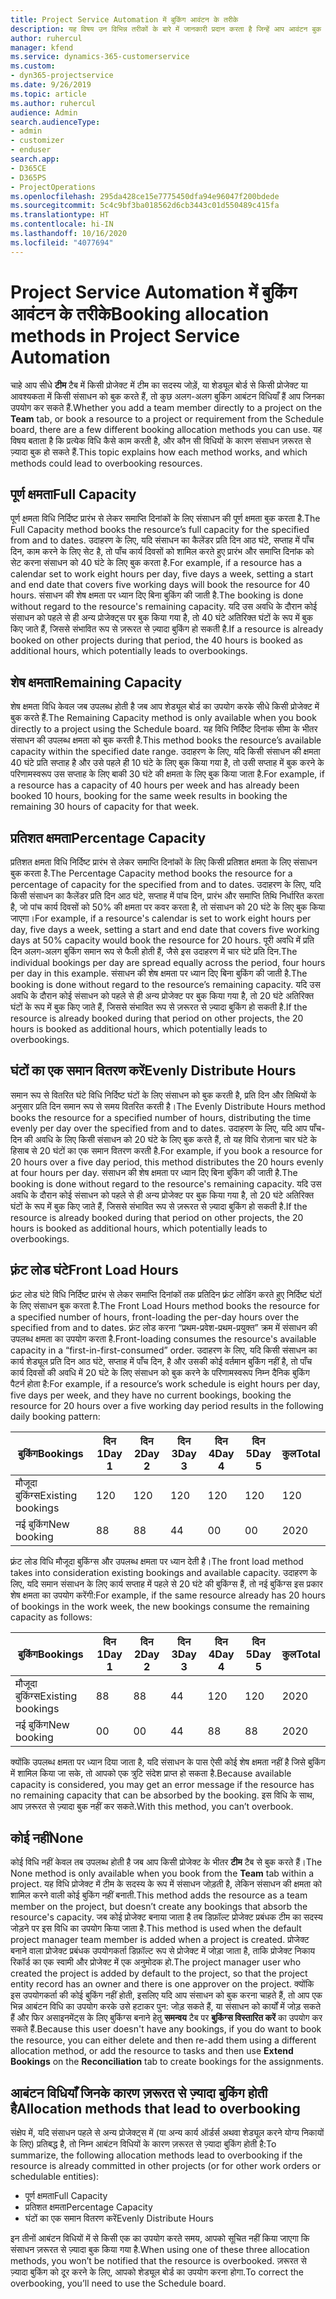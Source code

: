 ```yaml
---
title: Project Service Automation में बुकिंग आवंटन के तरीके
description: यह विषय उन विभिन्न तरीकों के बारे में जानकारी प्रदान करता है जिन्हें आप आवंटन बुक कर सकते हैं।
author: ruhercul
manager: kfend
ms.service: dynamics-365-customerservice
ms.custom:
- dyn365-projectservice
ms.date: 9/26/2019
ms.topic: article
ms.author: ruhercul
audience: Admin
search.audienceType:
- admin
- customizer
- enduser
search.app:
- D365CE
- D365PS
- ProjectOperations
ms.openlocfilehash: 295da428ce15e7775450dfa94e96047f200bdede
ms.sourcegitcommit: 5c4c9bf3ba018562d6cb3443c01d550489c415fa
ms.translationtype: HT
ms.contentlocale: hi-IN
ms.lasthandoff: 10/16/2020
ms.locfileid: "4077694"
---
```

# <a name="booking-allocation-methods-in-project-service-automation"></a><span data-ttu-id="051d7-103">Project Service Automation में बुकिंग आवंटन के तरीके</span><span class="sxs-lookup"><span data-stu-id="051d7-103">Booking allocation methods in Project Service Automation</span></span>

<span data-ttu-id="051d7-104">चाहे आप सीधे **टीम** टैब में किसी प्रोजेक्ट में टीम का सदस्य जोड़ें, या शेड्यूल बोर्ड से किसी प्रोजेक्ट या आवश्यकता में किसी संसाधन को बुक करते हैं, तो कुछ अलग-अलग बुकिंग आबंटन विधियाँ हैं आप जिनका उपयोग कर सकते हैं.</span><span class="sxs-lookup"><span data-stu-id="051d7-104">Whether you add a team member directly to a project on the **Team** tab, or book a resource to a project or requirement from the Schedule board, there are a few different booking allocation methods you can use.</span></span> <span data-ttu-id="051d7-105">यह विषय बताता है कि प्रत्येक विधि कैसे काम करती है, और कौन सी विधियों के कारण संसाधन ज़रूरत से ज़्यादा बुक हो सकते हैं.</span><span class="sxs-lookup"><span data-stu-id="051d7-105">This topic explains how each method works, and which methods could lead to overbooking resources.</span></span>

## <a name="full-capacity"></a><span data-ttu-id="051d7-106">पूर्ण क्षमता</span><span class="sxs-lookup"><span data-stu-id="051d7-106">Full Capacity</span></span> 
<span data-ttu-id="051d7-107">पूर्ण क्षमता विधि निर्दिष्ट प्रारंभ से लेकर समाप्ति दिनांकों के लिए संसाधन की पूर्ण क्षमता बुक करता है.</span><span class="sxs-lookup"><span data-stu-id="051d7-107">The Full Capacity method books the resource’s full capacity for the specified from and to dates.</span></span> <span data-ttu-id="051d7-108">उदाहरण के लिए, यदि संसाधन का कैलेंडर प्रति दिन आठ घंटे, सप्ताह में पाँच दिन, काम करने के लिए सेट है, तो पाँच कार्य दिवसों को शामिल करते हुए प्रारंभ और समाप्ति दिनांक को सेट करना संसाधन को 40 घंटे के लिए बुक करता है.</span><span class="sxs-lookup"><span data-stu-id="051d7-108">For example, if a resource has a calendar set to work eight hours per day, five days a week, setting a start and end date that covers five working days will book the resource for 40 hours.</span></span> <span data-ttu-id="051d7-109">संसाधन की शेष क्षमता पर ध्यान दिए बिना बुकिंग की जाती है.</span><span class="sxs-lookup"><span data-stu-id="051d7-109">The booking is done without regard to the resource's remaining capacity.</span></span> <span data-ttu-id="051d7-110">यदि उस अवधि के दौरान कोई संसाधन को पहले से ही अन्य प्रोजेक्ट्स पर बुक किया गया है, तो 40 घंटे अतिरिक्त घंटों के रूप में बुक किए जाते हैं, जिससे संभावित रूप से ज़रूरत से ज़्यादा बुकिंग हो सकती है.</span><span class="sxs-lookup"><span data-stu-id="051d7-110">If a resource is already booked on other projects during that period, the 40 hours is booked as additional hours, which potentially leads to overbookings.</span></span>

## <a name="remaining-capacity"></a><span data-ttu-id="051d7-111">शेष क्षमता</span><span class="sxs-lookup"><span data-stu-id="051d7-111">Remaining Capacity</span></span>
<span data-ttu-id="051d7-112">शेष क्षमता विधि केवल जब उपलब्ध होती है जब आप शेड्यूल बोर्ड का उपयोग करके सीधे किसी प्रोजेक्ट में बुक करते हैं.</span><span class="sxs-lookup"><span data-stu-id="051d7-112">The Remaining Capacity method is only available when you book directly to a project using the Schedule board.</span></span> <span data-ttu-id="051d7-113">यह विधि निर्दिष्ट दिनांक सीमा के भीतर संसाधन की उपलब्ध क्षमता को बुक करती है.</span><span class="sxs-lookup"><span data-stu-id="051d7-113">This method books the resource’s available capacity within the specified date range.</span></span> <span data-ttu-id="051d7-114">उदाहरण के लिए, यदि किसी संसाधन की क्षमता 40 घंटे प्रति सप्ताह है और उसे पहले ही 10 घंटे के लिए बुक किया गया है, तो उसी सप्ताह में बुक करने के परिणामस्वरूप उस सप्ताह के लिए बाकी 30 घंटे की क्षमता के लिए बुक किया जाता है.</span><span class="sxs-lookup"><span data-stu-id="051d7-114">For example, if a resource has a capacity of 40 hours per week and has already been booked 10 hours, booking for the same week results in booking the remaining 30 hours of capacity for that week.</span></span>

## <a name="percentage-capacity"></a><span data-ttu-id="051d7-115">प्रतिशत क्षमता</span><span class="sxs-lookup"><span data-stu-id="051d7-115">Percentage Capacity</span></span>
<span data-ttu-id="051d7-116">प्रतिशत क्षमता विधि निर्दिष्ट प्रारंभ से लेकर समाप्ति दिनांकों के लिए किसी प्रतिशत क्षमता के लिए संसाधन बुक करता है.</span><span class="sxs-lookup"><span data-stu-id="051d7-116">The Percentage Capacity method books the resource for a percentage of capacity for the specified from and to dates.</span></span> <span data-ttu-id="051d7-117">उदाहरण के लिए, यदि किसी संसाधन का कैलेंडर प्रति दिन आठ घंटे, सप्ताह में पांच दिन, प्रारंभ और समाप्ति तिथि निर्धारित करता है, जो पांच कार्य दिवसों को 50% की क्षमता पर कवर करता है, तो संसाधन को 20 घंटे के लिए बुक किया जाएगा।</span><span class="sxs-lookup"><span data-stu-id="051d7-117">For example, if a resource's calendar is set to work eight hours per day, five days a week, setting a start and end date that covers five working days at 50% capacity would book the resource for 20 hours.</span></span> <span data-ttu-id="051d7-118">पूरी अवधि में प्रति दिन अलग-अलग बुकिंग समान रूप से फैली होती हैं, जैसे इस उदाहरण में चार घंटे प्रति दिन.</span><span class="sxs-lookup"><span data-stu-id="051d7-118">The individual bookings per day are spread equally across the period, four hours per day in this example.</span></span> <span data-ttu-id="051d7-119">संसाधन की शेष क्षमता पर ध्यान दिए बिना बुकिंग की जाती है.</span><span class="sxs-lookup"><span data-stu-id="051d7-119">The booking is done without regard to the resource’s remaining capacity.</span></span> <span data-ttu-id="051d7-120">यदि उस अवधि के दौरान कोई संसाधन को पहले से ही अन्य प्रोजेक्ट पर बुक किया गया है, तो 20 घंटे अतिरिक्त घंटों के रूप में बुक किए जाते हैं, जिससे संभावित रूप से ज़रूरत से ज़्यादा बुकिंग हो सकती है.</span><span class="sxs-lookup"><span data-stu-id="051d7-120">If the resource is already booked during that period on other projects, the 20 hours is booked as additional hours, which potentially leads to overbookings.</span></span>

## <a name="evenly-distribute-hours"></a><span data-ttu-id="051d7-121">घंटों का एक समान वितरण करें</span><span class="sxs-lookup"><span data-stu-id="051d7-121">Evenly Distribute Hours</span></span>
<span data-ttu-id="051d7-122">समान रूप से वितरित घंटे विधि निर्दिष्ट घंटों के लिए संसाधन को बुक करती है, प्रति दिन और तिथियों के अनुसार प्रति दिन समान रूप से समय वितरित करती है।</span><span class="sxs-lookup"><span data-stu-id="051d7-122">The Evenly Distribute Hours method books the resource for a specified number of hours, distributing the time evenly per day over the specified from and to dates.</span></span> <span data-ttu-id="051d7-123">उदाहरण के लिए, यदि आप पाँच-दिन की अवधि के लिए किसी संसाधन को 20 घंटे के लिए बुक करते हैं, तो यह विधि रोज़ाना चार घंटे के हिसाब से 20 घंटों का एक समान वितरण करती है.</span><span class="sxs-lookup"><span data-stu-id="051d7-123">For example, if you book a resource for 20 hours over a five day period, this method distributes the 20 hours evenly at four hours per day.</span></span> <span data-ttu-id="051d7-124">संसाधन की शेष क्षमता पर ध्यान दिए बिना बुकिंग की जाती है.</span><span class="sxs-lookup"><span data-stu-id="051d7-124">The booking is done without regard to the resource's remaining capacity.</span></span> <span data-ttu-id="051d7-125">यदि उस अवधि के दौरान कोई संसाधन को पहले से ही अन्य प्रोजेक्ट पर बुक किया गया है, तो 20 घंटे अतिरिक्त घंटों के रूप में बुक किए जाते हैं, जिससे संभावित रूप से ज़रूरत से ज़्यादा बुकिंग हो सकती है.</span><span class="sxs-lookup"><span data-stu-id="051d7-125">If the resource is already booked during that period on other projects, the 20 hours is booked as additional hours, which potentially leads to overbookings.</span></span>

## <a name="front-load-hours"></a><span data-ttu-id="051d7-126">फ़्रंट लोड घंटे</span><span class="sxs-lookup"><span data-stu-id="051d7-126">Front Load Hours</span></span>
<span data-ttu-id="051d7-127">फ़्रंट लोड घंटे विधि निर्दिष्ट प्रारंभ से लेकर समाप्ति दिनांकों तक प्रतिदिन फ़्रंट लोडिंग करते हुए निर्दिष्ट घंटों के लिए संसाधन बुक करता है.</span><span class="sxs-lookup"><span data-stu-id="051d7-127">The Front Load Hours method books the resource for a specified number of hours, front-loading the per-day hours over the specified from and to dates.</span></span> <span data-ttu-id="051d7-128">फ़्रंट लोड करना “प्रथम-प्रवेश-प्रथम-प्रयुक्त” क्रम में संसाधन की उपलब्ध क्षमता का उपयोग करता है.</span><span class="sxs-lookup"><span data-stu-id="051d7-128">Front-loading consumes the resource's available capacity in a “first-in-first-consumed” order.</span></span> <span data-ttu-id="051d7-129">उदाहरण के लिए, यदि किसी संसाधन का कार्य शेड्यूल प्रति दिन आठ घंटे, सप्ताह में पाँच दिन, है और उसकी कोई वर्तमान बुकिंग नहीं है, तो पाँच कार्य दिवसों की अवधि में 20 घंटे के लिए संसाधन को बुक करने के परिणामस्वरूप निम्न दैनिक बुकिंग पैटर्न होता है:</span><span class="sxs-lookup"><span data-stu-id="051d7-129">For example, if a resource’s work schedule is eight hours per day, five days per week, and they have no current bookings, booking the resource for 20 hours over a five working day period results in the following daily booking pattern:</span></span> 

|         <span data-ttu-id="051d7-130">बुकिंग</span><span class="sxs-lookup"><span data-stu-id="051d7-130">Bookings</span></span>          |    <span data-ttu-id="051d7-131">दिन 1</span><span class="sxs-lookup"><span data-stu-id="051d7-131">Day 1</span></span>    |    <span data-ttu-id="051d7-132">दिन 2</span><span class="sxs-lookup"><span data-stu-id="051d7-132">Day 2</span></span>    |    <span data-ttu-id="051d7-133">दिन 3</span><span class="sxs-lookup"><span data-stu-id="051d7-133">Day 3</span></span>    |    <span data-ttu-id="051d7-134">दिन 4</span><span class="sxs-lookup"><span data-stu-id="051d7-134">Day 4</span></span>    |    <span data-ttu-id="051d7-135">दिन 5</span><span class="sxs-lookup"><span data-stu-id="051d7-135">Day 5</span></span>    |    <span data-ttu-id="051d7-136">कुल</span><span class="sxs-lookup"><span data-stu-id="051d7-136">Total</span></span>    |
|---------------------------|-------------|-------------|-------------|-------------|-------------|-------------|
|    <span data-ttu-id="051d7-137">मौजूदा बुकिंग्स</span><span class="sxs-lookup"><span data-stu-id="051d7-137">Existing   bookings</span></span>    |    <span data-ttu-id="051d7-138">12</span><span class="sxs-lookup"><span data-stu-id="051d7-138">0</span></span>        |    <span data-ttu-id="051d7-139">12</span><span class="sxs-lookup"><span data-stu-id="051d7-139">0</span></span>        |    <span data-ttu-id="051d7-140">12</span><span class="sxs-lookup"><span data-stu-id="051d7-140">0</span></span>        |    <span data-ttu-id="051d7-141">12</span><span class="sxs-lookup"><span data-stu-id="051d7-141">0</span></span>        |    <span data-ttu-id="051d7-142">12</span><span class="sxs-lookup"><span data-stu-id="051d7-142">0</span></span>        |    <span data-ttu-id="051d7-143">12</span><span class="sxs-lookup"><span data-stu-id="051d7-143">0</span></span>        |
|    <span data-ttu-id="051d7-144">नई बुकिंग</span><span class="sxs-lookup"><span data-stu-id="051d7-144">New   booking</span></span>          |    <span data-ttu-id="051d7-145">8</span><span class="sxs-lookup"><span data-stu-id="051d7-145">8</span></span>        |    <span data-ttu-id="051d7-146">8</span><span class="sxs-lookup"><span data-stu-id="051d7-146">8</span></span>        |    <span data-ttu-id="051d7-147">4</span><span class="sxs-lookup"><span data-stu-id="051d7-147">4</span></span>        |    <span data-ttu-id="051d7-148">0</span><span class="sxs-lookup"><span data-stu-id="051d7-148">0</span></span>        |    <span data-ttu-id="051d7-149">0</span><span class="sxs-lookup"><span data-stu-id="051d7-149">0</span></span>        |    <span data-ttu-id="051d7-150">20</span><span class="sxs-lookup"><span data-stu-id="051d7-150">20</span></span>       |

<span data-ttu-id="051d7-151">फ़्रंट लोड विधि मौजूदा बुकिंग्स और उपलब्ध क्षमता पर ध्यान देती है।</span><span class="sxs-lookup"><span data-stu-id="051d7-151">The front load method takes into consideration existing bookings and available capacity.</span></span> <span data-ttu-id="051d7-152">उदाहरण के लिए, यदि समान संसाधन के लिए कार्य सप्ताह में पहले से 20 घंटे की बुकिंग्स हैं, तो नई बुकिंग्स इस प्रकार शेष क्षमता का उपयोग करेंगी:</span><span class="sxs-lookup"><span data-stu-id="051d7-152">For example, if the same resource already has 20 hours of bookings in the work week, the new bookings consume the remaining capacity as follows:</span></span>

|   <span data-ttu-id="051d7-153">बुकिंग</span><span class="sxs-lookup"><span data-stu-id="051d7-153">Bookings</span></span>          | <span data-ttu-id="051d7-154">दिन 1</span><span class="sxs-lookup"><span data-stu-id="051d7-154">Day 1</span></span> | <span data-ttu-id="051d7-155">दिन 2</span><span class="sxs-lookup"><span data-stu-id="051d7-155">Day 2</span></span> | <span data-ttu-id="051d7-156">दिन 3</span><span class="sxs-lookup"><span data-stu-id="051d7-156">Day 3</span></span> | <span data-ttu-id="051d7-157">दिन 4</span><span class="sxs-lookup"><span data-stu-id="051d7-157">Day 4</span></span> | <span data-ttu-id="051d7-158">दिन 5</span><span class="sxs-lookup"><span data-stu-id="051d7-158">Day 5</span></span> | <span data-ttu-id="051d7-159">कुल</span><span class="sxs-lookup"><span data-stu-id="051d7-159">Total</span></span> |
|---------------------|-------|-------|-------|-------|-------|-------|
| <span data-ttu-id="051d7-160">मौजूदा बुकिंग्स</span><span class="sxs-lookup"><span data-stu-id="051d7-160">Existing   bookings</span></span> | <span data-ttu-id="051d7-161">8</span><span class="sxs-lookup"><span data-stu-id="051d7-161">8</span></span>     | <span data-ttu-id="051d7-162">8</span><span class="sxs-lookup"><span data-stu-id="051d7-162">8</span></span>     | <span data-ttu-id="051d7-163">4</span><span class="sxs-lookup"><span data-stu-id="051d7-163">4</span></span>     | <span data-ttu-id="051d7-164">12</span><span class="sxs-lookup"><span data-stu-id="051d7-164">0</span></span>     | <span data-ttu-id="051d7-165">12</span><span class="sxs-lookup"><span data-stu-id="051d7-165">0</span></span>     | <span data-ttu-id="051d7-166">20</span><span class="sxs-lookup"><span data-stu-id="051d7-166">20</span></span>    |
| <span data-ttu-id="051d7-167">नई बुकिंग</span><span class="sxs-lookup"><span data-stu-id="051d7-167">New   booking</span></span>       | <span data-ttu-id="051d7-168">0</span><span class="sxs-lookup"><span data-stu-id="051d7-168">0</span></span>     | <span data-ttu-id="051d7-169">0</span><span class="sxs-lookup"><span data-stu-id="051d7-169">0</span></span>     | <span data-ttu-id="051d7-170">4</span><span class="sxs-lookup"><span data-stu-id="051d7-170">4</span></span>     | <span data-ttu-id="051d7-171">8</span><span class="sxs-lookup"><span data-stu-id="051d7-171">8</span></span>     | <span data-ttu-id="051d7-172">8</span><span class="sxs-lookup"><span data-stu-id="051d7-172">8</span></span>     | <span data-ttu-id="051d7-173">20</span><span class="sxs-lookup"><span data-stu-id="051d7-173">20</span></span>    |

<span data-ttu-id="051d7-174">क्योंकि उपलब्ध क्षमता पर ध्यान दिया जाता है, यदि संसाधन के पास ऐसी कोई शेष क्षमता नहीं है जिसे बुकिंग में शामिल किया जा सके, तो आपको एक त्रुटि संदेश प्राप्त हो सकता है.</span><span class="sxs-lookup"><span data-stu-id="051d7-174">Because available capacity is considered, you may get an error message if the resource has no remaining capacity that can be absorbed by the booking.</span></span> <span data-ttu-id="051d7-175">इस विधि के साथ, आप ज़रूरत से ज़्यादा बुक नहीं कर सकते.</span><span class="sxs-lookup"><span data-stu-id="051d7-175">With this method, you can’t overbook.</span></span>

## <a name="none"></a><span data-ttu-id="051d7-176">कोई नहीं</span><span class="sxs-lookup"><span data-stu-id="051d7-176">None</span></span>
<span data-ttu-id="051d7-177">कोई विधि नहीं केवल तब उपलब्ध होती है जब आप किसी प्रोजेक्ट के भीतर **टीम** टैब से बुक करते हैं।</span><span class="sxs-lookup"><span data-stu-id="051d7-177">The None method is only available when you book from the **Team** tab within a project.</span></span> <span data-ttu-id="051d7-178">यह विधि प्रोजेक्ट में टीम के सदस्य के रूप में संसाधन जोड़ती है, लेकिन संसाधन की क्षमता को शामिल करने वाली कोई बुकिंग नहीं बनाती.</span><span class="sxs-lookup"><span data-stu-id="051d7-178">This method adds the resource as a team member on the project, but doesn’t create any bookings that absorb the resource's capacity.</span></span> <span data-ttu-id="051d7-179">जब कोई प्रोजेक्ट बनाया जाता है तब डिफ़ॉल्ट प्रोजेक्ट प्रबंधक टीम का सदस्य जोड़ने पर इस विधि का उपयोग किया जाता है.</span><span class="sxs-lookup"><span data-stu-id="051d7-179">This method is used when the default project manager team member is added when a project is created.</span></span> <span data-ttu-id="051d7-180">प्रोजेक्ट बनाने वाला प्रोजेक्ट प्रबंधक उपयोगकर्ता डिफ़ॉल्ट रूप से प्रोजेक्ट में जोड़ा जाता है, ताकि प्रोजेक्ट निकाय रिकॉर्ड का एक स्वामी और प्रोजेक्ट में एक अनुमोदक हो.</span><span class="sxs-lookup"><span data-stu-id="051d7-180">The project manager user who created the project is added by default to the project, so that the project entity record has an owner and there is one approver on the project.</span></span> <span data-ttu-id="051d7-181">क्योंकि इस उपयोगकर्ता की कोई बुकिंग नहीं होती, इसलिए यदि आप संसाधन को बुक करना चाहते हैं, तो आप एक भिन्न आबंटन विधि का उपयोग करके उसे हटाकर पुन: जोड़ सकते हैं, या संसाधन को कार्यों में जोड़ सकते हैं और फिर असाइनमेंट्स के लिए बुकिंग्स बनाने हेतु **समन्वय** टैब पर **बुकिंग्स विस्तारित करें** का उपयोग कर सकते हैं.</span><span class="sxs-lookup"><span data-stu-id="051d7-181">Because this user doesn't have any bookings, if you do want to book the resource, you can either delete and then re-add them using a different allocation method, or add the resource to tasks and then use **Extend Bookings** on the **Reconciliation** tab to create bookings for the assignments.</span></span>

## <a name="allocation-methods-that-lead-to-overbooking"></a><span data-ttu-id="051d7-182">आबंटन विधियाँ जिनके कारण ज़रूरत से ज़्यादा बुकिंग होती है</span><span class="sxs-lookup"><span data-stu-id="051d7-182">Allocation methods that lead to overbooking</span></span>
<span data-ttu-id="051d7-183">संक्षेप में, यदि संसाधन पहले से अन्य प्रोजेक्ट्स में (या अन्य कार्य ऑर्डर्स अथवा शेड्यूल करने योग्य निकायों के लिए) प्रतिबद्ध है, तो निम्न आबंटन विधियों के कारण ज़रूरत से ज़्यादा बुकिंग होती है:</span><span class="sxs-lookup"><span data-stu-id="051d7-183">To summarize, the following allocation methods lead to overbooking if the resource is already committed in other projects (or for other work orders or schedulable entities):</span></span>

- <span data-ttu-id="051d7-184">पूर्ण क्षमता</span><span class="sxs-lookup"><span data-stu-id="051d7-184">Full Capacity</span></span>
- <span data-ttu-id="051d7-185">प्रतिशत क्षमता</span><span class="sxs-lookup"><span data-stu-id="051d7-185">Percentage Capacity</span></span>
- <span data-ttu-id="051d7-186">घंटों का एक समान वितरण करें</span><span class="sxs-lookup"><span data-stu-id="051d7-186">Evenly Distribute Hours</span></span>

<span data-ttu-id="051d7-187">इन तीनों आबंटन विधियों में से किसी एक का उपयोग करते समय, आपको सूचित नहीं किया जाएगा कि संसाधन ज़रूरत से ज़्यादा बुक किया गया है.</span><span class="sxs-lookup"><span data-stu-id="051d7-187">When using one of these three allocation methods, you won’t be notified that the resource is overbooked.</span></span> <span data-ttu-id="051d7-188">ज़रूरत से ज़्यादा बुकिंग को दूर करने के लिए, आपको शेड्यूल बोर्ड का उपयोग करना होगा.</span><span class="sxs-lookup"><span data-stu-id="051d7-188">To correct the overbooking, you’ll need to use the Schedule board.</span></span>
